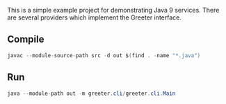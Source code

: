 This is a simple example project for demonstrating Java 9 services. There are several providers which implement the Greeter interface.

## Compile

``` Java
javac --module-source-path src -d out $(find . -name "*.java")
```

## Run

``` Java
java --module-path out -m greeter.cli/greeter.cli.Main
```